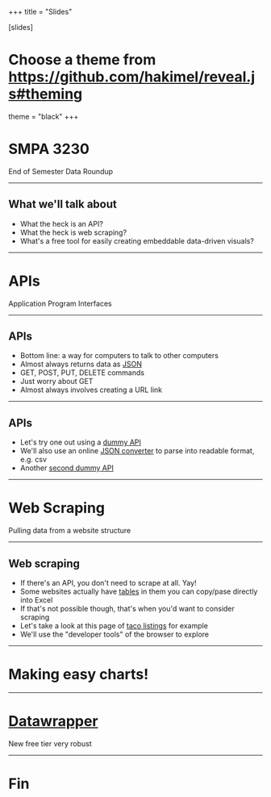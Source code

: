 +++
title = "Slides"

[slides]
# Choose a theme from https://github.com/hakimel/reveal.js#theming
theme = "black"
+++

# SMPA 3230

End of Semester Data Roundup 

---

## What we'll talk about

- What the heck is an API?  
- What the heck is web scraping?  
- What's a free tool for easily creating embeddable data-driven visuals?

---

# APIs

Application Program Interfaces

---

## APIs

- Bottom line: a way for computers to talk to other computers
- Almost always returns data as [JSON](https://www.dataquest.io/wp-content/uploads/2019/09/json.svg)
- GET, POST, PUT, DELETE commands 
- Just worry about GET
- Almost always involves creating a URL link 

---

## APIs

- Let's try one out using a [dummy API](http://dummy.restapiexample.com/)
- We'll also use an online [JSON converter](https://codebeautify.org/jsonviewer) to parse into readable format, e.g. csv
- Another [second dummy API](https://jsonplaceholder.typicode.com/)

---

# Web Scraping

Pulling data from a website structure

---

## Web scraping

- If there's an API, you don't need to scrape at all. Yay!
- Some websites actually have [tables](https://finance.yahoo.com/quote/MSFT/history?p=MSFT) in them you can copy/pase directly into Excel
- If that's not possible though, that's when you'd want to consider scraping
- Let's take a look at this page of [taco listings](https://www.yellowpages.com/search?search_terms=tacos&geo_location_terms=Washington%2C+DC) for example
- We'll use the "developer tools" of the browser to explore

---

# Making easy charts!

---

# [Datawrapper](https://www.datawrapper.de/)

New free tier very robust 

---

# Fin